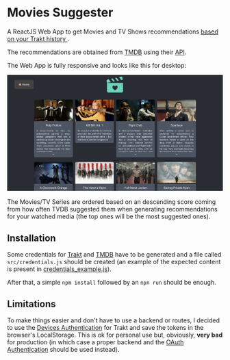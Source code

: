 # Movies Suggester

A ReactJS Web App to get Movies and TV Shows recommendations <u> based on your [Trakt](https://trakt.tv/) history </u>.

The recommendations are obtained from [TMDB](https://www.themoviedb.org/) using their [API](https://developers.themoviedb.org/3/getting-started/introduction).

The Web App is fully responsive and looks like this for desktop:

![Screenshot Desktop](public/resources/screenshot.png)

The Movies/TV Series are ordered based on an descending score coming from how often TVDB suggested them when generating recommendations for your watched media (the top ones will be the most suggested ones).

## Installation

Some credentials for [Trakt](https://trakt.tv/oauth/applications/new) and [TMDB](https://www.themoviedb.org/settings/api) have to be generated and a file called `src/credentials.js` should be created (an example of the expected content is present in [credentials_example.js](src/credentials_example.js)).

After that, a simple `npm install` followed by an `npn run` should be enough.

## Limitations

To make things easier and don't have to use a backend or routes, I decided to use the [Devices Authentication](https://trakt.docs.apiary.io/#reference/authentication-devices) for Trakt and save the tokens in the browser's LocalStorage. This is ok for personal use but, obviously, **very bad** for production (in which case a proper backend and the [OAuth Authentication](https://trakt.docs.apiary.io/#reference/authentication-oauth) should be used instead).
